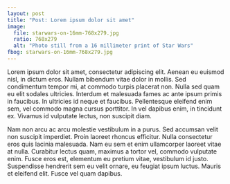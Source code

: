 ```yaml
---
layout: post
title: "Post: Lorem ipsum dolor sit amet"
image:
  file: starwars-on-16mm-768x279.jpg
  ratio: 768x279
  alt: "Photo still from a 16 millimeter print of Star Wars"
fbog: starwars-on-16mm-768x279.jpg
---
```

Lorem ipsum dolor sit amet, consectetur adipiscing elit. Aenean eu euismod nisl, in dictum eros. Nullam bibendum vitae dolor in mollis. Sed condimentum tempor mi, at commodo turpis placerat non. Nulla sed quam eu elit sodales ultricies. Interdum et malesuada fames ac ante ipsum primis in faucibus. In ultricies id neque et faucibus. Pellentesque eleifend enim sem, vel commodo magna cursus porttitor. In vel dapibus enim, in tincidunt ex. Vivamus id vulputate lectus, non suscipit diam.

Nam non arcu ac arcu molestie vestibulum in a purus. Sed accumsan velit non suscipit imperdiet. Proin laoreet rhoncus efficitur. Nulla consectetur eros quis lacinia malesuada. Nam eu sem et enim ullamcorper laoreet vitae at nulla. Curabitur lectus quam, maximus a tortor vel, commodo vulputate enim. Fusce eros est, elementum eu pretium vitae, vestibulum id justo. Suspendisse hendrerit sem eu velit ornare, eu feugiat ipsum luctus. Mauris et eleifend elit. Fusce vel quam dapibus.
